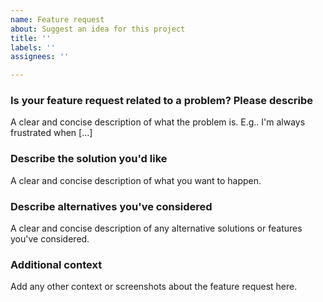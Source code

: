 ```yaml
---
name: Feature request
about: Suggest an idea for this project
title: ''
labels: ''
assignees: ''

---
```


### Is your feature request related to a problem? Please describe

A clear and concise description of what the problem is. E.g.. I'm always frustrated when [...]

### Describe the solution you'd like

A clear and concise description of what you want to happen.

### Describe alternatives you've considered

A clear and concise description of any alternative solutions or features you've considered.

### Additional context

Add any other context or screenshots about the feature request here.

